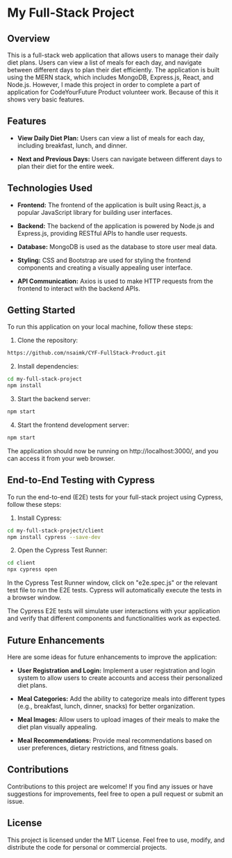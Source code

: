 
# My Full-Stack Project
## Overview
This is a full-stack web application that allows users to manage their daily diet plans. Users can view a list of meals for each day, and navigate between different days to plan their diet efficiently. The application is built using the MERN stack, which includes MongoDB, Express.js, React, and Node.js. However, I made this project in order to complete a part of application for CodeYourFuture Product volunteer work. Because of this it shows very basic features.

## Features
- **View Daily Diet Plan:** Users can view a list of meals for each day, including breakfast, lunch, and dinner.

- **Next and Previous Days:** Users can navigate between different days to plan their diet for the entire week.

## Technologies Used 
- **Frontend:** The frontend of the application is built using React.js, a popular JavaScript library for building user interfaces.

- **Backend:** The backend of the application is powered by Node.js and Express.js, providing RESTful APIs to handle user requests.

- **Database:** MongoDB is used as the database to store user meal data.

- **Styling:** CSS and Bootstrap are used for styling the frontend components and creating a visually appealing user interface.

- **API Communication:** Axios is used to make HTTP requests from the frontend to interact with the backend APIs.

## Getting Started
To run this application on your local machine, follow these steps:

1. Clone the repository:
```sh
https://github.com/nsaimk/CYF-FullStack-Product.git
```

2. Install dependencies:
```sh
cd my-full-stack-project
npm install
```
3. Start the backend server:
```sh
npm start
```
4. Start the frontend development server:
```sh
npm start
```
The application should now be running on http://localhost:3000/, and you can access it from your web browser.

## End-to-End Testing with Cypress
To run the end-to-end (E2E) tests for your full-stack project using Cypress, follow these steps:

1. Install Cypress:
```sh
cd my-full-stack-project/client
npm install cypress --save-dev
```
2. Open the Cypress Test Runner:
```sh
cd client
npx cypress open
```
In the Cypress Test Runner window, click on "e2e.spec.js" or the relevant test file to run the E2E tests. Cypress will automatically execute the tests in a browser window.

The Cypress E2E tests will simulate user interactions with your application and verify that different components and functionalities work as expected.


## Future Enhancements
Here are some ideas for future enhancements to improve the application:

- **User Registration and Login:** Implement a user registration and login system to allow users to create accounts and access their personalized diet plans.

- **Meal Categories:** Add the ability to categorize meals into different types (e.g., breakfast, lunch, dinner, snacks) for better organization.

- **Meal Images:** Allow users to upload images of their meals to make the diet plan visually appealing.

- **Meal Recommendations:** Provide meal recommendations based on user preferences, dietary restrictions, and fitness goals.

## Contributions
Contributions to this project are welcome! If you find any issues or have suggestions for improvements, feel free to open a pull request or submit an issue.

## License
This project is licensed under the MIT License. Feel free to use, modify, and distribute the code for personal or commercial projects.